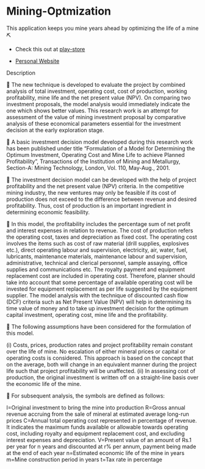 # Mining-Optmization
This application keeps you mine years ahead by optimizing the life of a mine ⛏️
- Check this out at [play-store](https://play.google.com/store/apps/details?id=com.optimisation.arjun.optimisation)

- [Personal Website](https://arjun009.github.io)

Description 

💎 The new technique is developed to evaluate the project by combined analysis of total investment, operating cost, cost of production, working profitability, mine life and the net present value (NPV). On comparing two investment proposals, the model analysis would immediately indicate the one which shows better values. This research work is an attempt for assessment of the value of mining investment proposal by comparative analysis of these economical parameters essential for the investment decision at the early exploration stage.

💎 A basic investment decision model developed during this research work has been published under title “Formulation of a Model for Determining the Optimum Investment, Operating Cost and Mine Life to achieve Planned Profitability”, Transactions of the Institution of Mining and Metallurgy, Section-A: Mining Technology, London, Vol. 110, May-Aug., 2001.

💎 The investment decision model can be developed with the help of project profitability and the net present value (NPV) criteria. In the competitive mining industry, the new ventures may only be feasible if its cost of production does not exceed to the difference between revenue and desired profitability. Thus, cost of production is an important ingredient in determining economic feasibility.

💎 In this model, the profitability includes the percentage sum of net profit and interest expenses in relation to revenue. The cost of production refers the operating cost, taxes and depreciation as fixed cost. The operating cost involves the items such as cost of raw material (drill supplies, explosives etc.), direct operating labour and supervision, electricity, air, water, fuel, lubricants, maintenance materials, maintenance labour and supervision, administrative, technical and clerical personnel, sample assaying, office supplies and communications etc. The royalty payment and equipment replacement cost are included in operating cost. Therefore, planner should take into account that some percentage of available operating cost will be invested for equipment replacement as per life suggested by the equipment supplier.
The model analysis with the technique of discounted cash flow (DCF) criteria such as Net Present Value (NPV) will help in determining its time value of money and to take up investment decision for the optimum capital investment, operating cost, mine life and the profitability.

💎 The following assumptions have been considered for the formulation of this model.

(i) Costs, prices, production rates and project profitability remain constant over the life of mine. No escalation of either mineral prices or capital or operating costs is considered. This approach is based on the concept that on the average, both will change in an equivalent manner during the project life such that project profitability will be unaffected.
(ii) In assessing cost of production, the original investment is written off on a straight-line basis over the economic life of the mine.

💎 For subsequent analysis, the symbols are defined as follows:

I=Original investment to bring the mine into production
R=Gross annual revenue accruing from the sale of mineral at estimated average long-run prices
C=Annual total operating cost represented in percentage of revenue. It indicates the maximum funds available or allowable towards operating cost, including royalty and equipment replacement cost, and excluding interest expenses and depreciation.
V=Present value of an amount of Rs.1 per year for n years and discounted at r% per annum, payment being made at the end of each year
n=Estimated economic life of the mine in years
m=Mine construction period in years
t=Tax rate in percentage


